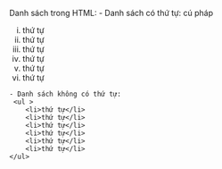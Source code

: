 Danh sách trong HTML: - Danh sách có thứ tự: cú pháp
<ol type="i">
<li>thứ tự</li>
<li>thứ tự</li>
<li>thứ tự</li>
<li>thứ tự</li>
<li>thứ tự</li>
<li>thứ tự</li>
</ol>

    - Danh sách không có thứ tự:
     <ul >
        <li>thứ tự</li>
        <li>thứ tự</li>
        <li>thứ tự</li>
        <li>thứ tự</li>
        <li>thứ tự</li>
        <li>thứ tự</li>
    </ul>
